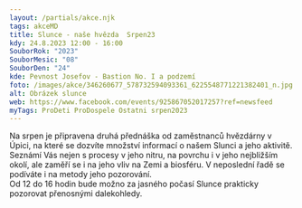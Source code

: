 ```yaml
---
layout: /partials/akce.njk
tags: akceMD
title: Slunce - naše hvězda  Srpen23
kdy: 24.8.2023 12:00 - 16:00
SouborRok: "2023"
SouborMesic: "08"
SouborDen: "24"
kde: Pevnost Josefov - Bastion No. I a podzemí
foto: /images/akce/346260677_578732594093361_6225548771221382401_n.jpg
alt: Obrázek slunce
web: https://www.facebook.com/events/925867052017257?ref=newsfeed
myTags: ProDeti ProDospele Ostatni srpen2023
---
```

<!--StartFragment-->

Na srpen je připravena druhá přednáška od zaměstnanců hvězdárny v Úpici, na které se dozvíte množství informací o našem Slunci a jeho aktivitě. Seznámí Vás nejen s procesy v jeho nitru, na povrchu i v jeho nejbližším okolí, ale zaměří se i na jeho vliv na Zemi a biosféru. V neposlední řadě se podíváte i na metody jeho pozorování.\
Od 12 do 16 hodin bude možno za jasného počasí Slunce prakticky pozorovat přenosnými dalekohledy.

<!--EndFragment-->